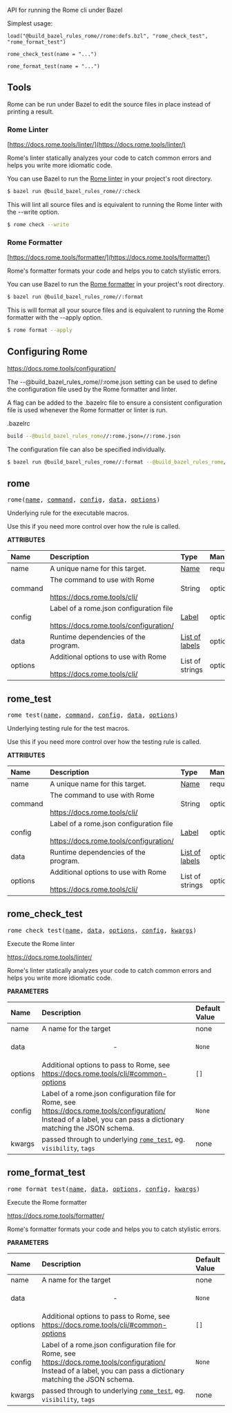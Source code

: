 <!-- Generated with Stardoc: http://skydoc.bazel.build -->

API for running the Rome cli under Bazel

Simplest usage:

```starlark
load("@build_bazel_rules_rome//rome:defs.bzl", "rome_check_test", "rome_format_test")

rome_check_test(name = "...")

rome_format_test(name = "...")
```

## Tools

Rome can be run under Bazel to edit the source files in place instead of printing a result.

### Rome Linter

[https://docs.rome.tools/linter/](https://docs.rome.tools/linter/)

Rome's linter statically analyzes your code to catch common errors and helps you write more idiomatic code.

You can use Bazel to run the [Rome linter](https://docs.rome.tools/linter/) in your project's root directory.

```bash
$ bazel run @build_bazel_rules_rome//:check
```

This will lint all source files and is equivalent to running the Rome linter with the --write option.

```bash
$ rome check --write
```

### Rome Formatter

[https://docs.rome.tools/formatter/](https://docs.rome.tools/formatter/)

Rome's formatter formats your code and helps you to catch stylistic errors.

You can use Bazel to run the [Rome formatter](https://docs.rome.tools/formatter/) in your project's root directory.

```bash
$ bazel run @build_bazel_rules_rome//:format
```

This is will format all your source files and is equivalent to running the Rome formatter with the --apply option.

```bash
$ rome format --apply
```

## Configuring Rome

https://docs.rome.tools/configuration/

The --@build_bazel_rules_rome//:rome.json setting can be used to define the configuration file used by the Rome formatter and linter.

A flag can be added to the .bazelrc file to ensure a consistent configuration file is used whenever the Rome formatter or linter is run.

.bazelrc

```bash
build --@build_bazel_rules_rome//:rome.json=//:rome.json
```

The configuration file can also be specified individually.

```bash
$ bazel run @build_bazel_rules_rome//:format --@build_bazel_rules_rome//:rome.json=//rome.json
```


<a id="rome"></a>

## rome

<pre>
rome(<a href="#rome-name">name</a>, <a href="#rome-command">command</a>, <a href="#rome-config">config</a>, <a href="#rome-data">data</a>, <a href="#rome-options">options</a>)
</pre>

Underlying rule for the executable macros.

Use this if you need more control over how the rule is called.


**ATTRIBUTES**


| Name  | Description | Type | Mandatory | Default |
| :------------- | :------------- | :------------- | :------------- | :------------- |
| <a id="rome-name"></a>name |  A unique name for this target.   | <a href="https://bazel.build/concepts/labels#target-names">Name</a> | required |  |
| <a id="rome-command"></a>command |  The command to use with Rome<br><br>        https://docs.rome.tools/cli/   | String | optional | <code>""</code> |
| <a id="rome-config"></a>config |  Label of a rome.json configuration file<br><br>        https://docs.rome.tools/configuration/   | <a href="https://bazel.build/concepts/labels">Label</a> | optional | <code>None</code> |
| <a id="rome-data"></a>data |  Runtime dependencies of the program.   | <a href="https://bazel.build/concepts/labels">List of labels</a> | optional | <code>[]</code> |
| <a id="rome-options"></a>options |  Additional options to use with Rome<br><br>        https://docs.rome.tools/cli/   | List of strings | optional | <code>[]</code> |


<a id="rome_test"></a>

## rome_test

<pre>
rome_test(<a href="#rome_test-name">name</a>, <a href="#rome_test-command">command</a>, <a href="#rome_test-config">config</a>, <a href="#rome_test-data">data</a>, <a href="#rome_test-options">options</a>)
</pre>

Underlying testing rule for the test macros.

Use this if you need more control over how the testing rule is called.


**ATTRIBUTES**


| Name  | Description | Type | Mandatory | Default |
| :------------- | :------------- | :------------- | :------------- | :------------- |
| <a id="rome_test-name"></a>name |  A unique name for this target.   | <a href="https://bazel.build/concepts/labels#target-names">Name</a> | required |  |
| <a id="rome_test-command"></a>command |  The command to use with Rome<br><br>        https://docs.rome.tools/cli/   | String | optional | <code>""</code> |
| <a id="rome_test-config"></a>config |  Label of a rome.json configuration file<br><br>        https://docs.rome.tools/configuration/   | <a href="https://bazel.build/concepts/labels">Label</a> | optional | <code>None</code> |
| <a id="rome_test-data"></a>data |  Runtime dependencies of the program.   | <a href="https://bazel.build/concepts/labels">List of labels</a> | optional | <code>[]</code> |
| <a id="rome_test-options"></a>options |  Additional options to use with Rome<br><br>        https://docs.rome.tools/cli/   | List of strings | optional | <code>[]</code> |


<a id="rome_check_test"></a>

## rome_check_test

<pre>
rome_check_test(<a href="#rome_check_test-name">name</a>, <a href="#rome_check_test-data">data</a>, <a href="#rome_check_test-options">options</a>, <a href="#rome_check_test-config">config</a>, <a href="#rome_check_test-kwargs">kwargs</a>)
</pre>

Execute the Rome linter

https://docs.rome.tools/linter/

Rome's linter statically analyzes your code to catch common errors and helps you write more idiomatic code.


**PARAMETERS**


| Name  | Description | Default Value |
| :------------- | :------------- | :------------- |
| <a id="rome_check_test-name"></a>name |  A name for the target   |  none |
| <a id="rome_check_test-data"></a>data |  <p align="center"> - </p>   |  <code>None</code> |
| <a id="rome_check_test-options"></a>options |  Additional options to pass to Rome, see https://docs.rome.tools/cli/#common-options   |  <code>[]</code> |
| <a id="rome_check_test-config"></a>config |  Label of a rome.json configuration file for Rome, see https://docs.rome.tools/configuration/ Instead of a label, you can pass a dictionary matching the JSON schema.   |  <code>None</code> |
| <a id="rome_check_test-kwargs"></a>kwargs |  passed through to underlying [<code>rome_test</code>](#rome_test), eg. <code>visibility</code>, <code>tags</code>   |  none |


<a id="rome_format_test"></a>

## rome_format_test

<pre>
rome_format_test(<a href="#rome_format_test-name">name</a>, <a href="#rome_format_test-data">data</a>, <a href="#rome_format_test-options">options</a>, <a href="#rome_format_test-config">config</a>, <a href="#rome_format_test-kwargs">kwargs</a>)
</pre>

Execute the Rome formatter

https://docs.rome.tools/formatter/

Rome's formatter formats your code and helps you to catch stylistic errors.


**PARAMETERS**


| Name  | Description | Default Value |
| :------------- | :------------- | :------------- |
| <a id="rome_format_test-name"></a>name |  A name for the target   |  none |
| <a id="rome_format_test-data"></a>data |  <p align="center"> - </p>   |  <code>None</code> |
| <a id="rome_format_test-options"></a>options |  Additional options to pass to Rome, see https://docs.rome.tools/cli/#common-options   |  <code>[]</code> |
| <a id="rome_format_test-config"></a>config |  Label of a rome.json configuration file for Rome, see https://docs.rome.tools/configuration/ Instead of a label, you can pass a dictionary matching the JSON schema.   |  <code>None</code> |
| <a id="rome_format_test-kwargs"></a>kwargs |  passed through to underlying [<code>rome_test</code>](#rome_test), eg. <code>visibility</code>, <code>tags</code>   |  none |


